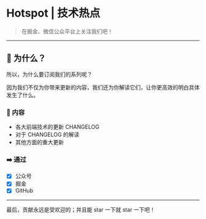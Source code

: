 
<!-- <img src="https://knowscount-1304485449.cos.ap-shanghai.myqcloud.com/img/workermen.png" align="right" width="128" height="228" /> -->

# Hotspot | 技术热点

> 在掘金、微信公众平台上关注我们吧！

---

## 🤔 为什么？

所以，为什么要订阅我们的系列呢？

因为我们不仅为你带来更新的内容，我们还为你解读它们，让你更高效的明白具体发生了什么。

### 📌 内容

-   各大前端技术的更新 CHANGELOG
-   对于 CHANGELOG 的解读
-   其他方面的重大更新

### ➡️ 通过

-   [x] 公众号
-   [x] 掘金
-   [x] GitHub

---

最后，贡献永远是受欢迎的；并且能 star 一下就 star 一下吧！
